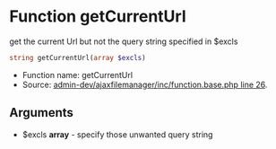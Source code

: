 Function getCurrentUrl
===========================

get the current Url but not the query string specified in $excls



```php
string getCurrentUrl(array $excls)
```

* Function name: getCurrentUrl
* Source: [admin-dev/ajaxfilemanager/inc/function.base.php line 26](https://github.com/PrestaShop/PrestaShop/blob/1.5.2.0/admin-dev/ajaxfilemanager/inc/function.base.php#L26).

Arguments
---------

* $excls **array** - specify those unwanted query string

